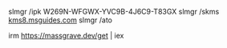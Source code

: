 slmgr /ipk W269N-WFGWX-YVC9B-4J6C9-T83GX
slmgr /skms [kms8.msguides.com](http://kms8.msguides.com/)
slmgr /ato


irm https://massgrave.dev/get | iex
